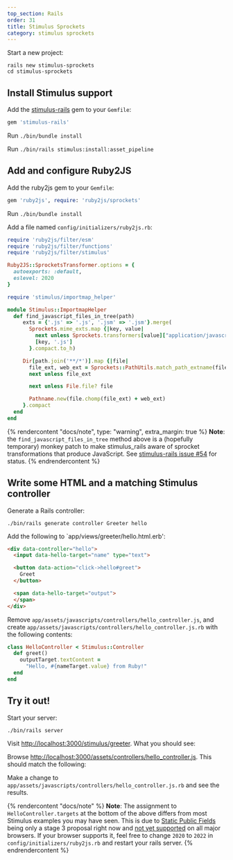 ```yaml
---
top_section: Rails
order: 31
title: Stimulus Sprockets
category: stimulus sprockets
---
```


Start a new project:

```
rails new stimulus-sprockets
cd stimulus-sprockets
```

## Install Stimulus support

Add the [stimulus-rails](https://github.com/hotwired/stimulus-rails) gem to your `Gemfile`:

```ruby
gem 'stimulus-rails'
```

Run `./bin/bundle install`

Run `./bin/rails stimulus:install:asset_pipeline`

## Add and configure Ruby2JS

Add the ruby2js gem to your `Gemfile`:

```ruby
gem 'ruby2js', require: 'ruby2js/sprockets'
```

Run `./bin/bundle install`

Add a file named `config/initializers/ruby2js.rb`:

```ruby
require 'ruby2js/filter/esm'
require 'ruby2js/filter/functions'
require 'ruby2js/filter/stimulus'

Ruby2JS::SprocketsTransformer.options = {
  autoexports: :default,
  eslevel: 2020
}

require 'stimulus/importmap_helper'

module Stimulus::ImportmapHelper
  def find_javascript_files_in_tree(path)
     exts = {'.js' => '.js', '.jsm' => '.jsm'}.merge(
       Sprockets.mime_exts.map {|key, value|
         next unless Sprockets.transformers[value]["application/javascript"]
         [key, '.js']
       }.compact.to_h)

     Dir[path.join('**/*')].map {|file|
       file_ext, web_ext = Sprockets::PathUtils.match_path_extname(file, exts)
       next unless file_ext

       next unless File.file? file

       Pathname.new(file.chomp(file_ext) + web_ext)
     }.compact
  end
end
```

{% rendercontent "docs/note", type: "warning", extra_margin: true %}
**Note**: the `find_javascript_files_in_tree` method above is a (hopefully
temporary) monkey patch to make stimulus_rails aware of sprocket
transformations that produce JavaScript.
See [stimulus-rails issue #54](https://github.com/hotwired/stimulus-rails/issues/54) for status.
{% endrendercontent %}

## Write some HTML and a matching Stimulus controller

Generate a Rails controller:

```
./bin/rails generate controller Greeter hello
```

Add the following to `app/views/greeter/hello.html.erb':

```html
<div data-controller="hello">
  <input data-hello-target="name" type="text">

  <button data-action="click->hello#greet">
    Greet
  </button>

  <span data-hello-target="output">
  </span>
</div>
```

Remove `app/assets/javascripts/controllers/hello_controller.js`, and create
`app/assets/javascripts/controllers/hello_controller.js.rb` with the following
contents:

<div data-controller="ruby" data-options='{
  "eslevel": 2020,
  "autoexports": "default",
  "filters": ["esm", "stimulus", "functions"]
}'></div>

```ruby
class HelloController < Stimulus::Controller
  def greet()
    outputTarget.textContent =
      "Hello, #{nameTarget.value} from Ruby!"
  end
end
```

## Try it out!

Start your server:

```
./bin/rails server
```

Visit <http://localhost:3000/stimulus/greeter>.  What you should see:

<p data-controller="eval" data-html="div.language-html"></p>

Browse <http://localhost:3000/assets/controllers/hello_controller.js>.  This
should match the following:

<div data-controller="js"></div>

Make a change to `app/assets/javascripts/controllers/hello_controller.js.rb`
and see the results.

{% rendercontent "docs/note" %}
**Note**: The assignment to `HelloController.targets` at the bottom of the
above differs from most Stimulus examples you may have seen.  This is due to
[Static Public Fields](https://github.com/tc39/proposal-static-class-features#static-public-fields)
being only a stage 3 proposal right now and
[not yet supported](https://developer.mozilla.org/en-US/docs/Web/JavaScript/Reference/Classes/static#browser_compatibility)
on all major browsers.  If your browser supports it, feel free to change
`2020` to `2022` in `config/initializers/ruby2js.rb` and restart your rails
server.
{% endrendercontent %}
